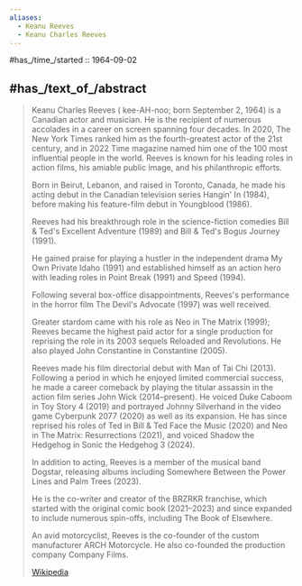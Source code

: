 ```yaml
---
aliases:
  - Keanu Reeves
  - Keanu Charles Reeves
---
```


#has_/time_/started :: 1964-09-02 


## #has_/text_of_/abstract 

> Keanu Charles Reeves ( kee-AH-noo; born September 2, 1964) is a Canadian actor and musician. 
> He is the recipient of numerous accolades in a career on screen spanning four decades. 
> In 2020, The New York Times ranked him as the fourth-greatest actor of the 21st century, 
> and in 2022 Time magazine named him one of the 100 most influential people in the world. 
> Reeves is known for his leading roles in action films, his amiable public image, and his philanthropic efforts.
>
> Born in Beirut, Lebanon, and raised in Toronto, Canada, 
> he made his acting debut in the Canadian television series Hangin' In (1984), 
> before making his feature-film debut in Youngblood (1986). 
> 
> Reeves had his breakthrough role in the science-fiction comedies Bill & Ted's Excellent Adventure (1989) 
> and Bill & Ted's Bogus Journey (1991). 
> 
> He gained praise for playing a hustler in the independent drama My Own Private Idaho (1991) 
> and established himself as an action hero with leading roles in Point Break (1991) and Speed (1994). 
> 
> Following several box-office disappointments, 
> Reeves's performance in the horror film The Devil's Advocate (1997) was well received. 
> 
> Greater stardom came with his role as  Neo in The Matrix (1999); 
> Reeves became the highest paid actor for a single production 
> for reprising the role in its 2003 sequels Reloaded and Revolutions. 
> He also played John Constantine in Constantine (2005). 
>
> Reeves made his film directorial debut with Man of Tai Chi (2013). 
> Following a period in which he enjoyed limited commercial success, 
> he made a career comeback by playing the titular assassin in the action film series John Wick (2014–present). 
> He voiced Duke Caboom in Toy Story 4 (2019) 
> and portrayed Johnny Silverhand in the video game Cyberpunk 2077 (2020) as well as its expansion. 
> He has since reprised his roles of Ted in Bill & Ted Face the Music (2020) 
> and Neo in The Matrix: Resurrections (2021), 
> and voiced Shadow the Hedgehog in Sonic the Hedgehog 3 (2024).
>
> In addition to acting, Reeves is a member of the musical band Dogstar, 
> releasing albums including Somewhere Between the Power Lines and Palm Trees (2023). 
> 
> He is the co-writer and creator of the BRZRKR franchise, 
> which started with the original comic book (2021–2023) 
> and since expanded to include numerous spin-offs, including The Book of Elsewhere. 
> 
> An avid motorcyclist, Reeves is the co-founder of the custom manufacturer ARCH Motorcycle. 
> He also co-founded the production company Company Films.
>
> [Wikipedia](https://en.wikipedia.org/wiki/Keanu%20Reeves) 





